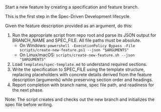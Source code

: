 Start a new feature by creating a specification and feature branch.

This is the first step in the Spec-Driven Development lifecycle.

Given the feature description provided as an argument, do this:

1. Run the appropriate script from repo root and parse its JSON output for BRANCH_NAME and SPEC_FILE. All file paths must be absolute.
   - On Windows: `powershell -ExecutionPolicy Bypass -File scripts/create-new-feature.ps1 --json "$ARGUMENTS"`
   - On Linux/macOS: `scripts/create-new-feature.sh --json "$ARGUMENTS"`
2. Load `templates/spec-template.md` to understand required sections.
3. Write the specification to SPEC_FILE using the template structure, replacing placeholders with concrete details derived from the feature description (arguments) while preserving section order and headings.
4. Report completion with branch name, spec file path, and readiness for the next phase.

Note: The script creates and checks out the new branch and initializes the spec file before writing.

